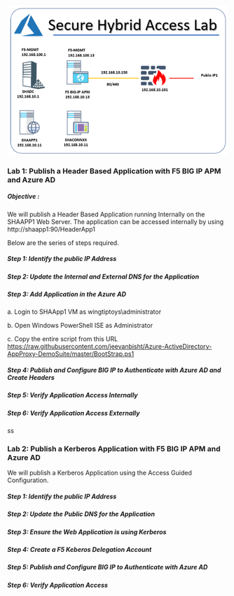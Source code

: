 
![a](Images/SHALab1.PNG)


### Lab 1: Publish a Header Based Application with F5 BIG IP APM and Azure AD
##### Objective : 
We will publish a Header Based Application running Internally on the SHAAPP1 Web Server. The application can be accessed internally by using http://shaapp1:90/HeaderApp1

Below are the series of steps required.
##### Step 1: Identify the public IP Address
##### Step 2: Update the Internal and External DNS for the Application 
##### Step 3: Add Application in the Azure AD
a. Login to SHAApp1 VM as wingtiptoys\administrator

b. Open Windows PowerShell ISE as Administrator

c. Copy the entire script from this URL https://raw.githubusercontent.com/jeevanbisht/Azure-ActiveDirectory-AppProxy-DemoSuite/master/BootStrap.ps1



##### Step 4: Publish and Configure BIG IP to Authenticate with Azure AD and Create Headers
##### Step 5: Verify Application Access Internally
##### Step 6: Verify Application Access Externally

ss



### Lab 2: Publish a Kerberos Application with F5 BIG IP APM and Azure AD
We will publish a Kerberos Application using the Access Guided Configuration.

##### Step 1: Identify the public IP Address
##### Step 2: Update the Public DNS for the Application 
##### Step 3: Ensure the Web Application is using Kerberos
##### Step 4: Create a F5 Keberos Delegation Account
##### Step 5: Publish and Configure BIG IP to Authenticate with Azure AD
##### Step 6: Verify Application Access

